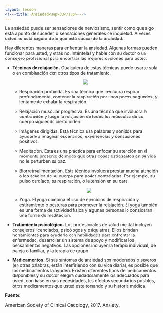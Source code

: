 ```yaml
---
layout: lesson
<!---title: Ansiedad<sup>33</sup>--->
---
```


La ansiedad puede ser sensaciones de nerviosismo, sentir como que algo está a punto de suceder, o sensaciones generales de inquietud. A veces usted no está segura de lo que está causando la ansiedad. 

Hay diferentes maneras para enfrentar la ansiedad. Algunas formas pueden funcionar para usted, y otras no. Inténtelas y hable con su doctor o un consejero profesional para encontrar las mejores opciones para usted. 

* **Técnicas de relajación.** Cualquiera de estas técnicas puede usarse sola o en combinación con otros tipos de tratamiento.

    <p align="center">
    <img src="https://scnslabutsa.github.io/myhthelperEduContent/Images/emotional health.PNG">	
    </p>

    - Respiración profunda. Es una técnica que involucra respirar profundamente, contener la respiración por unos pocos segundos, y lentamente exhalar la respiración. 
    - Relajación muscular progresiva. Es una técnica que involucra la contracción y luego la relajación de todos los músculos de su cuerpo siguiendo cierto orden. 
    - Imágenes dirigidas. Esta técnica usa palabras y sonidos para ayudarle a imaginar escenarios, experiencias y sensaciones positivos. 
    - Meditación. Esta es una práctica para enfocar su atención en el momento presente de modo que otras cosas estresantes en su vida no le perturben su paz. 
    - Biorretroalimentación. Esta técnica involucra prestar mucha atención a las señales de su cuerpo para poder controlarlas. Por ejemplo, su pulso cardíaco, su respiración, o la tensión en su cara. 
   
      <p align="center">
	  <img src="https://scnslabutsa.github.io/myhthelperEduContent/Images/yoga2.jpg">	
	  </p> 

    - Yoga. El yoga combina el uso de ejercicios de respiración y estiramiento o posturas para promover la relajación. El yoga también es una forma de actividad física y algunas personas lo consideran una forma de meditación.  

* **Tratamiento psicológico.** Los profesionales de salud mental incluyen consejeros licenciados, psicólogos y psiquiatras. Ellos brindan herramientas para ayudarla con habilidades para enfrentar la enfermedad, desarrollar un sistema de apoyo y modificar los pensamientos negativos. Las opciones incluyen la terapia individual, de pareja o familiar, y la terapia de grupo. 

* **Medicamentos.** Si sus síntomas de ansiedad son moderados o severos (en otras palabras, están interfiriendo con su vida diaria), es posible que los medicamentos la ayuden. Existen diferentes tipos de medicamentos disponibles y su doctor elegirá cuidadosamente los adecuados para usted, con base en sus necesidades, los efectos secundarios posibles, otros medicamentos que usted este tomando y su historia médica. 

**Fuente:**

<span style="font-size:15px;">American Society of Clinical Oncology, 2017. Anxiety.</span>
